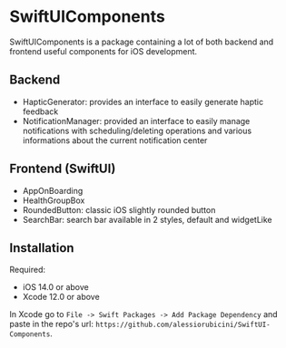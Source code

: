 # SwiftUIComponents

SwiftUIComponents is a package containing a lot of both backend and frontend useful components for iOS development.

## Backend

- HapticGenerator: provides an interface to easily generate haptic feedback
- NotificationManager: provided an interface to easily manage notifications with scheduling/deleting operations and various informations about the current notification center

## Frontend (SwiftUI)

- AppOnBoarding
- HealthGroupBox
- RoundedButton: classic iOS slightly rounded button
- SearchBar: search bar available in 2 styles, default and widgetLike

## Installation

Required:
- iOS 14.0 or above
- Xcode 12.0 or above

In Xcode go to `File -> Swift Packages -> Add Package Dependency` and paste in the repo's url: `https://github.com/alessiorubicini/SwiftUI-Components`.
